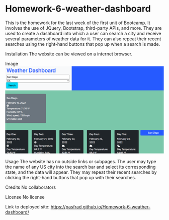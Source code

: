 # Homework-6-weather-dashboard

This is the homework for the last week of the first unit of Bootcamp. It involves the use of JQuery, Bootstrap, third-party APIs, and more. They are used to create a dashboard into which a user can search a city and receive several parameters of weather data for it. They can also repeat their recent searches using the right-hand buttons that pop up when a search is made.

Installation
The website can be viewed on a internet browser.

Image
![alt text](./weatherdashboard.png)

Usage
The website has no outside links or subpages. The user may type the name of any US city into the search bar and select its corresponding state, and the data will appear. They may repeat their recent searches by clicking the right-hand buttons that pop up with their searches.

Credits
No collaborators

License
No license

Link to deployed site: https://pasfrad.github.io/Homework-6-weather-dashboard/